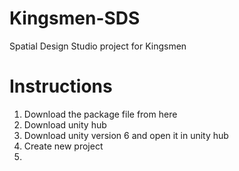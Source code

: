 # Kingsmen-SDS
Spatial Design Studio project for Kingsmen

# Instructions
1) Download the package file from here
2) Download unity hub
3) Download unity version 6 and open it in unity hub
4) Create new project 
5) 
